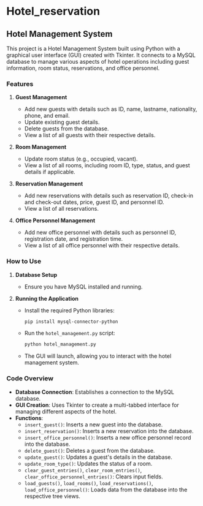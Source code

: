 # Hotel_reservation
## Hotel Management System

This project is a Hotel Management System built using Python with a graphical user interface (GUI) created with Tkinter. It connects to a MySQL database to manage various aspects of hotel operations including guest information, room status, reservations, and office personnel.

### Features

1. **Guest Management**
    - Add new guests with details such as ID, name, lastname, nationality, phone, and email.
    - Update existing guest details.
    - Delete guests from the database.
    - View a list of all guests with their respective details.

2. **Room Management**
    - Update room status (e.g., occupied, vacant).
    - View a list of all rooms, including room ID, type, status, and guest details if applicable.

3. **Reservation Management**
    - Add new reservations with details such as reservation ID, check-in and check-out dates, price, guest ID, and personnel ID.
    - View a list of all reservations.

4. **Office Personnel Management**
    - Add new office personnel with details such as personnel ID, registration date, and registration time.
    - View a list of all office personnel with their respective details.

### How to Use

1. **Database Setup**
    - Ensure you have MySQL installed and running.

2. **Running the Application**
    - Install the required Python libraries:
      ```bash
      pip install mysql-connector-python
      ```
    - Run the `hotel_management.py` script:
      ```bash
      python hotel_management.py
      ```
    - The GUI will launch, allowing you to interact with the hotel management system.

### Code Overview

- **Database Connection**: Establishes a connection to the MySQL database.
- **GUI Creation**: Uses Tkinter to create a multi-tabbed interface for managing different aspects of the hotel.
- **Functions**:
  - `insert_guest()`: Inserts a new guest into the database.
  - `insert_reservation()`: Inserts a new reservation into the database.
  - `insert_office_personnel()`: Inserts a new office personnel record into the database.
  - `delete_guest()`: Deletes a guest from the database.
  - `update_guest()`: Updates a guest's details in the database.
  - `update_room_type()`: Updates the status of a room.
  - `clear_guest_entries()`, `clear_room_entries()`, `clear_office_personnel_entries()`: Clears input fields.
  - `load_guests()`, `load_rooms()`, `load_reservations()`, `load_office_personnel()`: Loads data from the database into the respective tree views.
